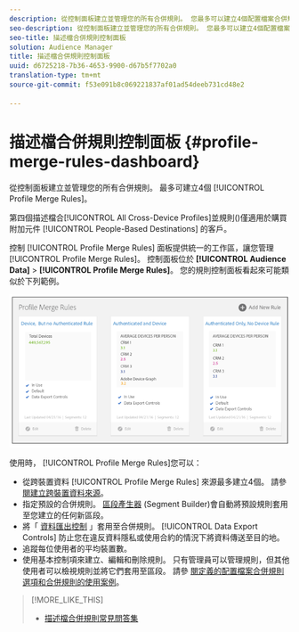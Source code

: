 ```yaml
---
description: 從控制面板建立並管理您的所有合併規則。 您最多可以建立4個配置檔案合併規則。
seo-description: 從控制面板建立並管理您的所有合併規則。 您最多可以建立4個配置檔案合併規則。
seo-title: 描述檔合併規則控制面板
solution: Audience Manager
title: 描述檔合併規則控制面板
uuid: d6725218-7b36-4653-9900-d67b5f7702a0
translation-type: tm+mt
source-git-commit: f53e091b8c069221837af01ad54deeb731cd48e2

---
```



# 描述檔合併規則控制面板 {#profile-merge-rules-dashboard}

從控制面板建立並管理您的所有合併規則。 最多可建立4個 [!UICONTROL Profile Merge Rules]。

第四個描述檔合[!UICONTROL All Cross-Device Profiles]並規則()僅適用於購買附加元件 [!UICONTROL People-Based Destinations] 的客戶。

控制 [!UICONTROL Profile Merge Rules] 面板提供統一的工作區，讓您管理 [!UICONTROL Profile Merge Rules]。 控制面板位於 **[!UICONTROL Audience Data]** &gt; **[!UICONTROL Profile Merge Rules]**。 您的規則控制面板看起來可能類似於下列範例。

![](assets/profile-dashboard.png)

使用時， [!UICONTROL Profile Merge Rules]您可以：

* 從跨裝置資料 [!UICONTROL Profile Merge Rules] 來源最多建立4個。 請參 [閱建立跨裝置資料來源](merge-rules-start.md#create-data-source)。
* 指定預設的合併規則。 [區段產生器](../segments/segment-builder.md) (Segment Builder)會自動將預設規則套用至您建立的任何新區段。
* 將「 [資料匯出控制](../data-export-controls.md) 」套用至合併規則。 [!UICONTROL Data Export Controls] 防止您在違反資料隱私或使用合約的情況下將資料傳送至目的地。
* 追蹤每位使用者的平均裝置數。
* 使用基本控制項來建立、編輯和刪除規則。 只有管理員可以管理規則，但其他使用者可以檢視規則並將它們套用至區段。 請參 [閱定義的配置檔案合併規則選項](merge-rule-definitions.md)[和合併規則的使用案例](merge-rule-targeting-options.md)。

>[!MORE_LIKE_THIS]
>
>* [描述檔合併規則常見問答集](../../faq/faq-profile-merge.md)

